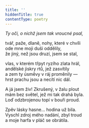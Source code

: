 ```yaml
---
title: ''
hiddenTitle: true
contentType: poetry
---
```


<section>

_Ty oči, o nichž jsem tak vroucné psal,_

tvář, paže, dlaně, nohy, které v chvíli  
ode mne moji duši oddělily,  
že jiný, než jsou druzí, jsem se stal,

</section>

<section>

vlas, v kterém třpyt ryzího zlata hrál,  
andělské jiskry rtů, jež zasvítily  
a zem ty úsměvy v ráj proměnily —  
hrst prachu jsou a necítí nic dál.

</section>

<section>

A já jsem živ! Zkrušený, v žalu plout  
mám bez světel, jež mi tak drahá byla.  
Loď odzbrojenou topí v bouři proud.

</section>

<section>

Zpěv lásky hasne… hodina už bila.  
Vyschl zdroj mého nadání, zbyl troud  
a moje harfa v pláč se obrátila.

</section>
